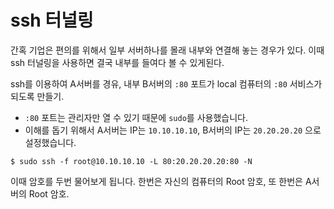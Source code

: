# ssh 터널링

간혹 기업은 편의를 위해서 일부 서버하나를 몰래 내부와 연결해 놓는 경우가 있다.
이때 ssh 터널링을 사용하면 결국 내부를 들여다 볼 수 있게된다.

ssh를 이용하여 A서버를 경유, 내부 B서버의 `:80` 포트가 local 컴퓨터의 `:80` 서비스가 되도록 만들기.
- `:80` 포트는 관리자만 열 수 있기 때문에 `sudo`를 사용했습니다.
- 이해를 돕기 위해서 A서버는 IP는 `10.10.10.10`, B서버의 IP는 `20.20.20.20` 으로 설정했습니다.
```
$ sudo ssh -f root@10.10.10.10 -L 80:20.20.20.20:80 -N
```

이때 암호를 두번 물어보게 됩니다. 한번은 자신의 컴퓨터의 Root 암호, 또 한번은 A서버의 Root 암호.
